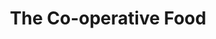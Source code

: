 ---
title: "The Co-operative Food"
url: /atherstone/the-co-operative-food-station-street/
shop: convenience
---